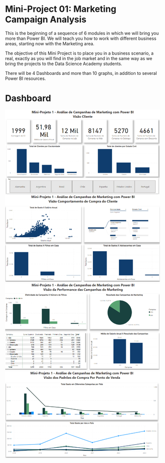 # Mini-Project 01: Marketing Campaign Analysis

This is the beginning of a sequence of 6 modules in which we will bring you more than Power BI. We will teach you how to work with different business areas, starting now with the Marketing area.

The objective of this Mini Project is to place you in a business scenario, a real, exactly as you will find in the job market and in the same way as we bring the projects to the Data Science Academy students.

There will be 4 Dashboards and more than 10 graphs, in addition to several Power BI resources.

# Dashboard

![](MiniProject01_DB1.png)
![](MiniProject01_DB2.png)
![](MiniProject01_DB3.png)
![](MiniProject01_DB4.png)

#
